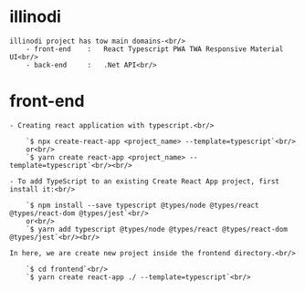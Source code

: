 # illinodi
    illinodi project has tow main domains-<br/>
        - front-end    :   React Typescript PWA TWA Responsive Material UI<br/>
        - back-end     :   .Net API<br/>
# front-end
    - Creating react application with typescript.<br/>

        `$ npx create-react-app <project_name> --template=typescript`<br/>
        or<br/>
        `$ yarn create react-app <project_name> --template=typescript`<br/><br/>

    - To add TypeScript to an existing Create React App project, first install it:<br/>

        `$ npm install --save typescript @types/node @types/react @types/react-dom @types/jest`<br/>
        or<br/>
        `$ yarn add typescript @types/node @types/react @types/react-dom @types/jest`<br/><br/>

    In here, we are create new project inside the frontend directory.<br/>

        `$ cd frontend`<br/>
        `$ yarn create react-app ./ --template=typescript`<br/>